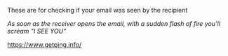 These are for checking if your email was seen by the recipient 

*As soon as the receiver opens the email, with a sudden flash of fire you'll scream "I SEE YOU"*

https://www.getping.info/
